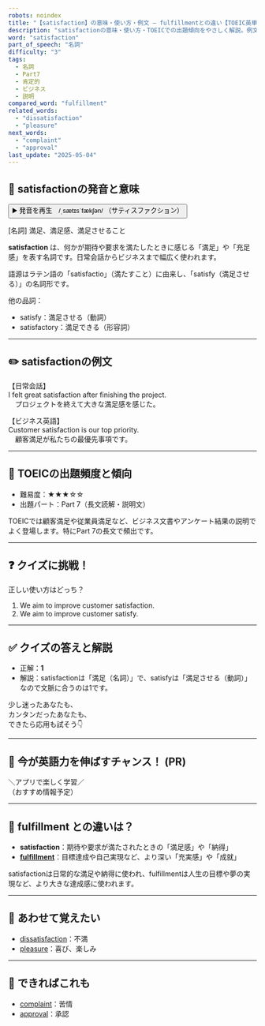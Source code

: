```yaml
---
robots: noindex
title: "【satisfaction】の意味・使い方・例文 ― fulfillmentとの違い【TOEIC英単語】"
description: "satisfactionの意味・使い方・TOEICでの出題傾向をやさしく解説。例文・クイズ付きでfulfillmentとの違いもわかりやすく学べます。"
word: "satisfaction"
part_of_speech: "名詞"
difficulty: "3"
tags:
  - 名詞
  - Part7
  - 肯定的
  - ビジネス
  - 説明
compared_word: "fulfillment"
related_words:
  - "dissatisfaction"
  - "pleasure"
next_words:
  - "complaint"
  - "approval"
last_update: "2025-05-04"
---
```


## 🔰 satisfactionの発音と意味

<button class="play-audio" onclick="playTTS('satisfaction')">
  <span class="play-audio-main">
    ▶️ 発音を再生　/ˌsætɪsˈfækʃən/
  </span>
  <span class="play-audio-sub">
    （サティスファクション）
  </span>
</button>

[名詞] 満足、満足感、満足させること

**satisfaction** は、何かが期待や要求を満たしたときに感じる「満足」や「充足感」を表す名詞です。日常会話からビジネスまで幅広く使われます。

語源はラテン語の「satisfactio」（満たすこと）に由来し、「satisfy（満足させる）」の名詞形です。

他の品詞：  
- satisfy：満足させる（動詞）
- satisfactory：満足できる（形容詞）

---

## ✏️ satisfactionの例文

【日常会話】  
I felt great satisfaction after finishing the project.  
　プロジェクトを終えて大きな満足感を感じた。

【ビジネス英語】  
Customer satisfaction is our top priority.  
　顧客満足が私たちの最優先事項です。

---

## 🎯 TOEICの出題頻度と傾向

- 難易度：★★★☆☆
- 出題パート：Part 7（長文読解・説明文）

TOEICでは顧客満足や従業員満足など、ビジネス文書やアンケート結果の説明でよく登場します。特にPart 7の長文で頻出です。

---

## ❓ クイズに挑戦！

正しい使い方はどっち？

1. We aim to improve customer satisfaction.  
2. We aim to improve customer satisfy.

---

## ✅ クイズの答えと解説

- 正解：**1**
- 解説：satisfactionは「満足（名詞）」で、satisfyは「満足させる（動詞）」なので文脈に合うのは1です。

少し迷ったあなたも、  
カンタンだったあなたも、  
できたら応用も試そう👇️

---

## 🚀 今が英語力を伸ばすチャンス！ (PR)

<div class="info-center">
＼アプリで楽しく学習／<br>  
（おすすめ情報予定）
</div>

---

## 🤔  fulfillment との違いは？

- **satisfaction**：期待や要求が満たされたときの「満足感」や「納得」
- **[fulfillment](/fulfillment)**：目標達成や自己実現など、より深い「充実感」や「成就」

satisfactionは日常的な満足や納得に使われ、fulfillmentは人生の目標や夢の実現など、より大きな達成感に使われます。

---

## 🧩 あわせて覚えたい

- [dissatisfaction](/dissatisfaction)：不満
- [pleasure](/pleasure)：喜び、楽しみ

---

## 📖 できればこれも

- [complaint](/complaint)：苦情
- [approval](/approval)：承認

<!-- cvid: aid44_bid16 -->
